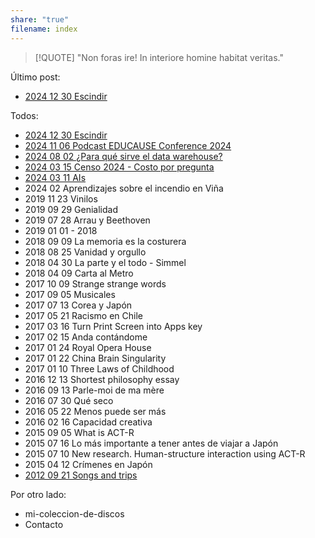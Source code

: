 ```yaml
---
share: "true"
filename: index
---
```

> [!QUOTE]
> "Non foras ire! In interiore homine habitat veritas."

Último post:
- [2024 12 30 Escindir](./2024-12-30-Escindir.md)


Todos:
- [2024 12 30 Escindir](./2024-12-30-Escindir.md)
- [2024 11 06 Podcast EDUCAUSE Conference 2024](./podcast-educause-conference-2024.md)
- [2024 08 02 ¿Para qué sirve el data warehouse?](./para-que-sirve-el-datawarehouse.md)
- [2024 03 15 Censo 2024 - Costo por pregunta](./censo-2024-costo-por-pregunta.md)
- [2024 03 11 AIs](./ais.md)
- 2024 02 Aprendizajes sobre el incendio en Viña
- 2019 11 23 Vinilos
- 2019 09 29 Genialidad
- 2019 07 28 Arrau y Beethoven
- 2019 01 01 - 2018
- 2018 09 09 La memoria es la costurera
- 2018 08 25 Vanidad y orgullo
- 2018 04 30 La parte y el todo - Simmel
- 2018 04 09 Carta al Metro
- 2017 10 09 Strange strange words
- 2017 09 05 Musicales
- 2017 07 13 Corea y Japón
- 2017 05 21 Racismo en Chile
- 2017 03 16 Turn Print Screen into Apps key
- 2017 02 15 Anda contándome
- 2017 01 24 Royal Opera House
- 2017 01 22 China Brain Singularity
- 2017 01 10 Three Laws of Childhood
- 2016 12 13 Shortest philosophy essay
- 2016 09 13 Parle-moi de ma mère
- 2016 07 30 Qué seco
- 2016 05 22 Menos puede ser más
- 2016 02 16 Capacidad creativa
- 2015 09 05 What is ACT-R
- 2015 07 16 Lo más importante a tener antes de viajar a Japón
- 2015 07 10 New research. Human-structure interaction using ACT-R
- 2015 04 12 Crímenes en Japón
- [2012 09 21 Songs and trips](./2012-09-21-songs-and-trips.md)



Por otro lado:
- mi-coleccion-de-discos
- Contacto 
